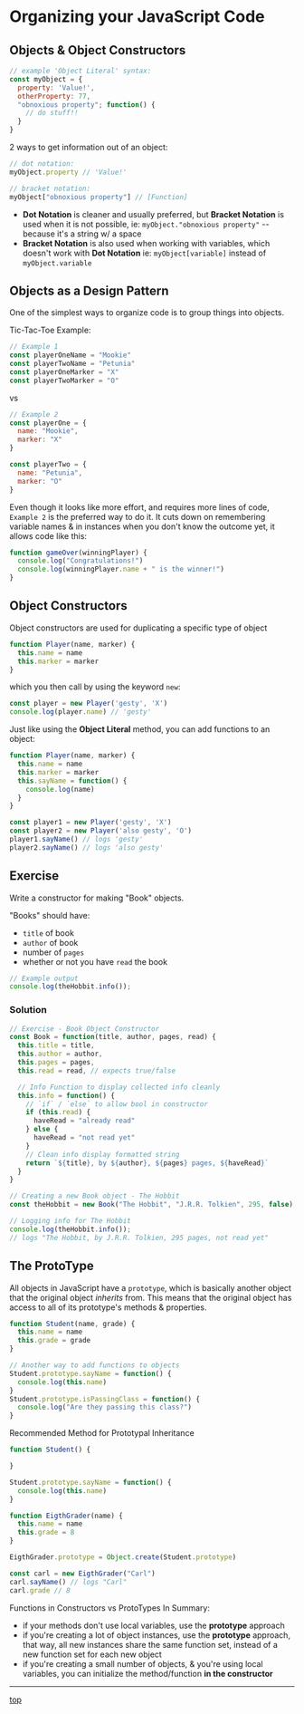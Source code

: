 # Organizing your JavaScript Code

## Objects & Object Constructors
```javascript
// example 'Object Literal' syntax:
const myObject = {
  property: 'Value!',
  otherProperty: 77,
  "obnoxious property"; function() {
    // do stuff!!
  }
}
```

2 ways to get information out of an object:
```javascript
// dot notation:
myObject.property // 'Value!'

// bracket notation:
myObject["obnoxious property"] // [Function]
```
- **Dot Notation** is cleaner and usually preferred, 
but **Bracket Notation** is used when it is not possible, ie:
`myObject."obnoxious property"` -- because it's a string w/ a space
- **Bracket Notation** is also used when working with variables, which
doesn't work with **Dot Notation** ie: `myObject[variable]` instead of 
`myObject.variable`

## Objects as a Design Pattern
One of the simplest ways to organize code is to group things into objects.

Tic-Tac-Toe Example:
```javascript
// Example 1
const playerOneName = "Mookie"
const playerTwoName = "Petunia"
const playerOneMarker = "X"
const playerTwoMarker = "O"
```
vs
```javascript
// Example 2
const playerOne = {
  name: "Mookie",
  marker: "X"
}

const playerTwo = {
  name: "Petunia",
  marker: "O"
}
```
Even though it looks like more effort, and requires more lines of code, 
`Example 2` is the preferred way to do it. It cuts down on remembering variable 
names & in instances when you don't know the outcome yet, it allows code like 
this:
```javascript
function gameOver(winningPlayer) {
  console.log("Congratulations!")
  console.log(winningPlayer.name + " is the winner!")
}
```

## Object Constructors
Object constructors are used for duplicating a specific type of object
```javascript
function Player(name, marker) {
  this.name = name
  this.marker = marker
}
```
which you then call by using the keyword `new`:
```javascript
const player = new Player('gesty', 'X')
console.log(player.name) // 'gesty'
```
Just like using the **Object Literal** method, you can add functions to an 
object:
```javascript
function Player(name, marker) {
  this.name = name
  this.marker = marker
  this.sayName = function() {
    console.log(name)
  }
}

const player1 = new Player('gesty', 'X')
const player2 = new Player('also gesty', 'O')
player1.sayName() // logs 'gesty'
player2.sayName() // logs 'also gesty'
```

## Exercise
Write a constructor for making "Book" objects.

"Books" should have:
- `title` of book
- `author` of book
- number of `pages`
- whether or not you have `read` the book

```javascript
// Example output
console.log(theHobbit.info());
```

### Solution
```javascript
// Exercise - Book Object Constructor
const Book = function(title, author, pages, read) {
  this.title = title,
  this.author = author,
  this.pages = pages,
  this.read = read, // expects true/false

  // Info Function to display collected info cleanly
  this.info = function() {
    // `if` / `else` to allow bool in constructor
    if (this.read) {
      haveRead = "already read"
    } else {
      haveRead = "not read yet"
    }
    // Clean info display formatted string
    return `${title}, by ${author}, ${pages} pages, ${haveRead}`
  }
}

// Creating a new Book object - The Hobbit
const theHobbit = new Book("The Hobbit", "J.R.R. Tolkien", 295, false);

// Logging info for The Hobbit
console.log(theHobbit.info()); 
// logs "The Hobbit, by J.R.R. Tolkien, 295 pages, not read yet"
```


## The ProtoType
All objects in JavaScript have a `prototype`, which is basically another object
that the original object *inherits* from. This means that the original object 
has access to all of its prototype's methods & properties.
```javascript
function Student(name, grade) {
  this.name = name
  this.grade = grade
}

// Another way to add functions to objects
Student.prototype.sayName = function() {
  console.log(this.name)
}
Student.prototype.isPassingClass = function() {
  console.log("Are they passing this class?")
}
```

Recommended Method for Prototypal Inheritance
```javascript
function Student() {

}

Student.prototype.sayName = function() {
  console.log(this.name)
}

function EigthGrader(name) {
  this.name = name
  this.grade = 8
}

EigthGrader.prototype = Object.create(Student.prototype)

const carl = new EigthGrader("Carl")
carl.sayName() // logs "Carl"
carl.grade // 8
```

Functions in Constructors vs ProtoTypes In Summary:
- if your methods don't use local variables, use the **prototype** approach
- if you're creating a lot of object instances, use the **prototype** approach,
that way, all new instances share the same function set, instead of a new 
function set for each new object
- if you're creating a small number of objects, & you're using local 
variables, you can initialize the method/function **in the constructor**

---
[top](#)
